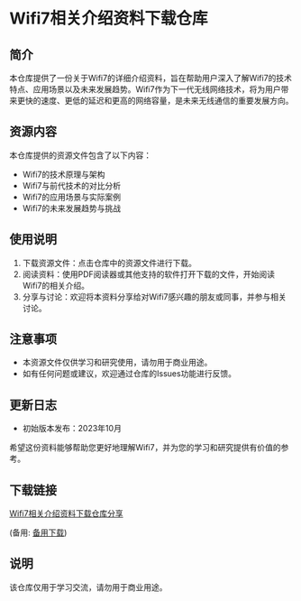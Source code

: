 # Wifi7相关介绍资料下载仓库

## 简介
本仓库提供了一份关于Wifi7的详细介绍资料，旨在帮助用户深入了解Wifi7的技术特点、应用场景以及未来发展趋势。Wifi7作为下一代无线网络技术，将为用户带来更快的速度、更低的延迟和更高的网络容量，是未来无线通信的重要发展方向。

## 资源内容
本仓库提供的资源文件包含了以下内容：
- Wifi7的技术原理与架构
- Wifi7与前代技术的对比分析
- Wifi7的应用场景与实际案例
- Wifi7的未来发展趋势与挑战

## 使用说明
1. 下载资源文件：点击仓库中的资源文件进行下载。
2. 阅读资料：使用PDF阅读器或其他支持的软件打开下载的文件，开始阅读Wifi7的相关介绍。
3. 分享与讨论：欢迎将本资料分享给对Wifi7感兴趣的朋友或同事，并参与相关讨论。

## 注意事项
- 本资源文件仅供学习和研究使用，请勿用于商业用途。
- 如有任何问题或建议，欢迎通过仓库的Issues功能进行反馈。

## 更新日志
- 初始版本发布：2023年10月

希望这份资料能够帮助您更好地理解Wifi7，并为您的学习和研究提供有价值的参考。

## 下载链接
[Wifi7相关介绍资料下载仓库分享](https://pan.quark.cn/s/53663134a2f9) 

(备用: [备用下载](https://pan.baidu.com/s/12WdPcr6Hf6BBt9O6r8bQIQ?pwd=1234))

## 说明

该仓库仅用于学习交流，请勿用于商业用途。

